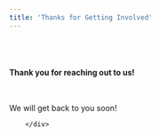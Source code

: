 ```yaml
---
title: 'Thanks for Getting Involved'
---
```


<br>
<br>
<div class="section no-pad-bot" id="index-banner">
    <div class="container">
      <div class="container-inner">
         <div class="section">
           <h4 class="header pt-serif white-text">Thank you for reaching out to us!</h4>
        <p class="open-sans white-text" style="padding-top:2em;">We will get back to you soon!</p>

    
      
        </div>
  </div>
</div>
</div>
